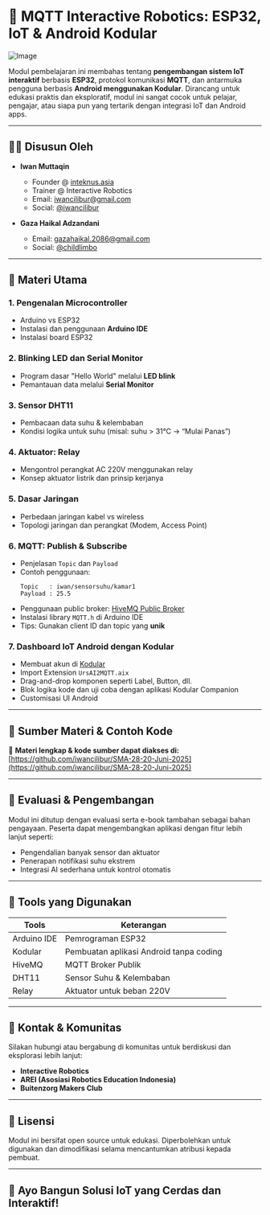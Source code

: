 
# 📡 MQTT Interactive Robotics: ESP32, IoT & Android Kodular
![Image](https://github.com/user-attachments/assets/70b5d0c2-8f2c-4ec2-abe0-c087ead50742)

Modul pembelajaran ini membahas tentang **pengembangan sistem IoT interaktif** berbasis **ESP32**, protokol komunikasi **MQTT**, dan antarmuka pengguna berbasis **Android menggunakan Kodular**. Dirancang untuk edukasi praktis dan eksploratif, modul ini sangat cocok untuk pelajar, pengajar, atau siapa pun yang tertarik dengan integrasi IoT dan Android apps.

---

## 👨‍🏫 Disusun Oleh

- **Iwan Muttaqin**  
  - Founder @ [inteknus.asia](https://inteknus.asia)  
  - Trainer @ Interactive Robotics  
  - Email: iwancilibur@gmail.com  
  - Social: [@iwancilibur](https://github.com/iwancilibur)

- **Gaza Haikal Adzandani**  
  - Email: gazahaikal.2086@gmail.com  
  - Social: [@childlimbo](https://github.com/childlimbo)

---

## 📘 Materi Utama

### 1. Pengenalan Microcontroller
- Arduino vs ESP32
- Instalasi dan penggunaan **Arduino IDE**
- Instalasi board ESP32

### 2. Blinking LED dan Serial Monitor
- Program dasar "Hello World" melalui **LED blink**
- Pemantauan data melalui **Serial Monitor**

### 3. Sensor DHT11
- Pembacaan data suhu & kelembaban
- Kondisi logika untuk suhu (misal: suhu > 31°C → “Mulai Panas”)

### 4. Aktuator: Relay
- Mengontrol perangkat AC 220V menggunakan relay
- Konsep aktuator listrik dan prinsip kerjanya

### 5. Dasar Jaringan
- Perbedaan jaringan kabel vs wireless
- Topologi jaringan dan perangkat (Modem, Access Point)

### 6. MQTT: Publish & Subscribe
- Penjelasan `Topic` dan `Payload`
- Contoh penggunaan:
  ```
  Topic   : iwan/sensorsuhu/kamar1  
  Payload : 25.5
  ```
- Penggunaan public broker: [HiveMQ Public Broker](https://www.hivemq.com/mqtt/public-mqtt-broker/)
- Instalasi library `MQTT.h` di Arduino IDE
- Tips: Gunakan client ID dan topic yang **unik**

### 7. Dashboard IoT Android dengan Kodular
- Membuat akun di [Kodular](https://www.kodular.io)
- Import Extension `UrsAI2MQTT.aix`
- Drag-and-drop komponen seperti Label, Button, dll.
- Blok logika kode dan uji coba dengan aplikasi Kodular Companion
- Customisasi UI Android

---

## 📂 Sumber Materi & Contoh Kode

🧾 **Materi lengkap & kode sumber dapat diakses di:**  
[https://github.com/iwancilibur/SMA-28-20-Juni-2025](https://github.com/iwancilibur/SMA-28-20-Juni-2025)

---

## 🧪 Evaluasi & Pengembangan

Modul ini ditutup dengan evaluasi serta e-book tambahan sebagai bahan pengayaan. Peserta dapat mengembangkan aplikasi dengan fitur lebih lanjut seperti:
- Pengendalian banyak sensor dan aktuator
- Penerapan notifikasi suhu ekstrem
- Integrasi AI sederhana untuk kontrol otomatis

---

## 📲 Tools yang Digunakan

| Tools        | Keterangan                               |
|--------------|------------------------------------------|
| Arduino IDE  | Pemrograman ESP32                        |
| Kodular      | Pembuatan aplikasi Android tanpa coding  |
| HiveMQ       | MQTT Broker Publik                       |
| DHT11        | Sensor Suhu & Kelembaban                 |
| Relay        | Aktuator untuk beban 220V                |

---

## 💬 Kontak & Komunitas

Silakan hubungi atau bergabung di komunitas untuk berdiskusi dan eksplorasi lebih lanjut:

- **Interactive Robotics**
- **AREI (Asosiasi Robotics Education Indonesia)**
- **Buitenzorg Makers Club**

---

## 🧠 Lisensi

Modul ini bersifat open source untuk edukasi. Diperbolehkan untuk digunakan dan dimodifikasi selama mencantumkan atribusi kepada pembuat.

---

## 🚀 Ayo Bangun Solusi IoT yang Cerdas dan Interaktif!

